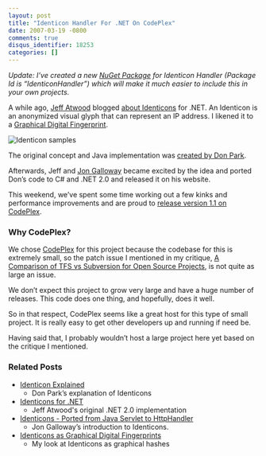 ```yaml
---
layout: post
title: "Identicon Handler For .NET On CodePlex"
date: 2007-03-19 -0800
comments: true
disqus_identifier: 18253
categories: []
---
```

*Update: I’ve created a new [NuGet
Package](http://haacked.com/archive/2010/10/06/introducing-nupack-package-manager.aspx "NuGet Package")
for Identicon Handler (Package Id is “IdenticonHandler”) which will make
it much easier to include this in your own projects.*

A while ago, [Jeff
Atwood](http://codinghorror.com/blog/ "Jeff Atwood’s Blog") blogged
[about
Identicons](http://www.codinghorror.com/blog/archives/000774.html "Identicons for .NET")
for .NET. An Identicon is an anonymized visual glyph that can represent
an IP address. I likened it to a [Graphical Digital
Fingerprint](http://haacked.com/archive/2007/01/22/Identicons_as_Visual_Fingerprints.aspx "Identicons as Graphical Digital Fingerprints").

![Identicon
samples](http://haacked.com/images/haacked_com/WindowsLiveWriter/IdenticonsasVisualFingerprints_CB0/identiconsamples_thumb1.png)

The original concept and Java implementation was [created by Don
Park](http://www.docuverse.com/blog/donpark/2007/01/19/identicon-explained "Don Park explains Identicons").

Afterwards, Jeff and [Jon
Galloway](http://weblogs.asp.net/jgalloway/ "Jon Galloway") became
excited by the idea and ported Don’s code to C\# and .NET 2.0 and
released it on his website.

This weekend, we’ve spent some time working out a few kinks and
performance improvements and are proud to [release version 1.1 on
CodePlex](http://www.codeplex.com/Identicon/ "Identicon Handler on CodePlex").

### Why CodePlex?

We chose [CodePlex](http://codeplex.com/ "CodePlex") for this project
because the codebase for this is extremely small, so the patch issue I
mentioned in my critique, [A Comparison of TFS vs Subversion for Open
Source
Projects](http://haacked.com/archive/2007/03/02/A_Comparison_of_TFS_vs_Subversion_for_Open_Source_Projects.aspx "Comparing TFS and Subversion"),
is not quite as large an issue.

We don’t expect this project to grow very large and have a huge number
of releases. This code does one thing, and hopefully, does it well.

So in that respect, CodePlex seems like a great host for this type of
small project. It is really easy to get other developers up and running
if need be.

Having said that, I probably wouldn’t host a large project here yet
based on the critique I mentioned.

### Related Posts

-   [Identicon
    Explained](http://www.docuverse.com/blog/donpark/2007/01/19/identicon-explained "Identicon Explained")
    - Don Park’s explanation of Identicons
-   [Identicons for
    .NET](http://www.codinghorror.com/blog/archives/000774.html "Identicons for .NET")
    - Jeff Atwood's original .NET 2.0 implementation
-   [Identicons - Ported from Java Servlet to
    HttpHandler](http://weblogs.asp.net/jgalloway/archive/2007/01/24/identicons-ported-from-java-servlet-to-httphandler.aspx "Jon Galloway's look at Identicons")
    - Jon Galloway’s introduction to Identicons.
-   [Identicons as Graphical Digital
    Fingerprints](http://haacked.com/archive/2007/01/22/Identicons_as_Visual_Fingerprints.aspx "Digital Fingerprints")
    - My look at Identicons as graphical hashes


